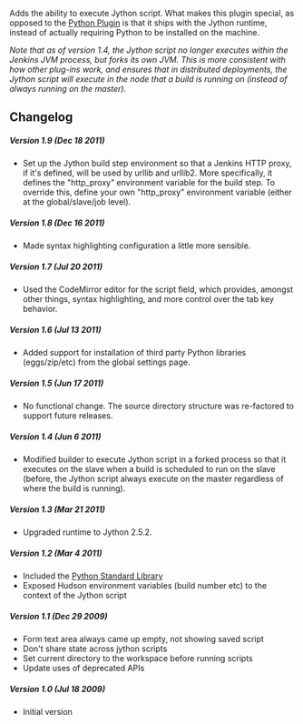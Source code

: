 Adds the ability to execute Jython script. What makes this plugin
special, as opposed to the [Python
Plugin](http://localhost:8085/display/JENKINS/Python+Plugin) is that it
ships with the Jython runtime, instead of actually requiring Python to
be installed on the machine.

*Note that as of version 1.4, the Jython script no longer executes
within the Jenkins JVM process, but forks its own JVM. This is more
consistent with how other plug-ins work, and ensures that in distributed
deployments, the Jython script will execute in the node that a build is
running on (instead of always running on the master).*

## Changelog

##### Version 1.9 (Dec 18 2011)

-   Set up the Jython build step environment so that a Jenkins HTTP
    proxy, if it's defined, will be used by urllib and urllib2. More
    specifically, it defines the "http\_proxy" environment variable for
    the build step. To override this, define your own "http\_proxy"
    environment variable (either at the global/slave/job level).

##### Version 1.8 (Dec 16 2011)

-   Made syntax highlighting configuration a little more sensible.

##### Version 1.7 (Jul 20 2011)

-   Used the CodeMirror editor for the script field, which provides,
    amongst other things, syntax highlighting, and more control over the
    tab key behavior.

##### Version 1.6 (Jul 13 2011)

-   Added support for installation of third party Python libraries
    (eggs/zip/etc) from the global settings page.

##### Version 1.5 (Jun 17 2011)

-   No functional change. The source directory structure was re-factored
    to support future releases.

##### Version 1.4 (Jun 6 2011)

-   Modified builder to execute Jython script in a forked process so
    that it executes on the slave when a build is scheduled to run on
    the slave (before, the Jython script always execute on the master
    regardless of where the build is running).

##### Version 1.3 (Mar 21 2011)

-   Upgraded runtime to Jython 2.5.2.

##### Version 1.2 (Mar 4 2011)

-   Included the [Python Standard
    Library](http://www.jython.org/docs/library/indexprogress.html)
-   Exposed Hudson environment variables (build number etc) to the
    context of the Jython script

##### Version 1.1 (Dec 29 2009)

-   Form text area always came up empty, not showing saved script
-   Don't share state across jython scripts
-   Set current directory to the workspace before running scripts
-   Update uses of deprecated APIs

##### Version 1.0 (Jul 18 2009)

-   Initial version
